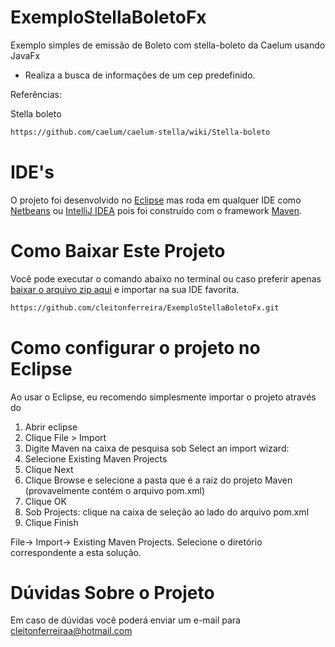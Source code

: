 # ExemploStellaBoletoFx
Exemplo simples de emissão de Boleto com stella-boleto da Caelum usando JavaFx

* Realiza a busca de informações de um cep predefinido.


Referências:

Stella boleto

```sh
https://github.com/caelum/caelum-stella/wiki/Stella-boleto
```

IDE's
================

O projeto foi desenvolvido no [Eclipse](https://eclipse.org) mas roda em qualquer IDE como [Netbeans](https://netbeans.org/) ou [IntelliJ IDEA](https://www.jetbrains.com/idea/) pois foi construído com o framework [Maven](https://maven.apache.org/). 

Como Baixar Este Projeto
================

Você pode executar o comando abaixo no terminal ou caso preferir apenas [baixar o arquivo zip aqui](https://github.com/cleitonferreira/ExemploStellaBoletoFx/archive/master.zip) e importar na sua IDE favorita.

```sh
https://github.com/cleitonferreira/ExemploStellaBoletoFx.git
```

Como configurar o projeto no Eclipse
================

Ao usar o Eclipse, eu recomendo simplesmente importar o projeto através do
1. Abrir eclipse
2. Clique File > Import
3. Digite Maven na caixa de pesquisa sob Select an import wizard:
4. Selecione  Existing Maven Projects
5. Clique Next
6. Clique Browse e selecione a pasta que é a raiz do projeto Maven (provavelmente contém o arquivo pom.xml)
7. Clique OK
8. Sob Projects: clique na caixa de seleção ao lado do arquivo pom.xml
9. Clique Finish


File-> Import-> Existing Maven Projects. 
Selecione o diretório
correspondente a esta solução.


Dúvidas Sobre o Projeto
================

Em caso de dúvidas você poderá enviar um e-mail para [cleitonferreiraa@hotmail.com](cleitonferreiraa@hotmail.com)